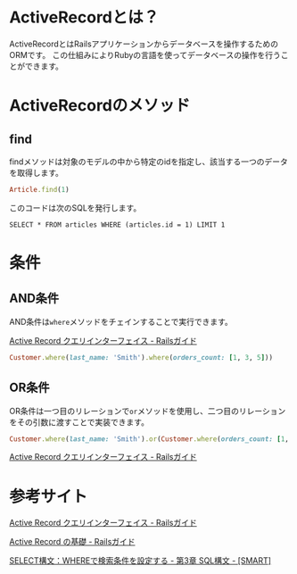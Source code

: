 # ActiveRecordとは？

ActiveRecordとはRailsアプリケーションからデータベースを操作するためのORMです。
この仕組みによりRubyの言語を使ってデータベースの操作を行うことができます。


# ActiveRecordのメソッド

## find

findメソッドは対象のモデルの中から特定のidを指定し、該当する一つのデータを取得します。

```ruby
Article.find(1)
```

このコードは次のSQLを発行します。

```
SELECT * FROM articles WHERE (articles.id = 1) LIMIT 1
```


# 条件

## AND条件

AND条件は`where`メソッドをチェインすることで実行できます。

[Active Record クエリインターフェイス - Railsガイド](https://railsguides.jp/active_record_querying.html#and%E6%9D%A1%E4%BB%B6)

```ruby
Customer.where(last_name: 'Smith').where(orders_count: [1, 3, 5]))
```

## OR条件

OR条件は一つ目のリレーションで`or`メソッドを使用し、二つ目のリレーションをその引数に渡すことで実装できます。

```ruby
Customer.where(last_name: 'Smith').or(Customer.where(orders_count: [1, 3, 5]))
```


[Active Record クエリインターフェイス - Railsガイド](https://railsguides.jp/active_record_querying.html#or%E6%9D%A1%E4%BB%B6)

# 参考サイト

[Active Record クエリインターフェイス - Railsガイド](https://railsguides.jp/active_record_querying.html)

[Active Record の基礎 - Railsガイド](https://railsguides.jp/active_record_basics.html)

[SELECT構文：WHEREで検索条件を設定する - 第3章 SQL構文 - [SMART]](https://rfs.jp/sb/sql/s03/03_2-2.html)
